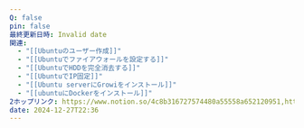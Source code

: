```yaml
---
Q: false
pin: false
最終更新日時: Invalid date
関連:
  - "[[Ubuntuのユーザー作成]]"
  - "[[Ubuntuでファイアウォールを設定する]]"
  - "[[UbuntuでHDDを完全消去する]]"
  - "[[UbuntuでIP固定]]"
  - "[[Ubuntu serverにGrowiをインストール]]"
  - "[[ubuntuにDockerをインストール]]"
2ホップリンク: https://www.notion.so/4c8b316727574480a55558a652120951,https://www.notion.so/1201121f1cf680deb46eef35d04c268d, https://www.notion.so/4c8b316727574480a55558a652120951, https://www.notion.so/f6213f62a50648ea840ef6533535916e
date: 2024-12-27T22:36
---
```

